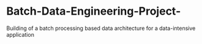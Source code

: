 # Batch-Data-Engineering-Project-
Building of a batch processing based data architecture for a data-intensive application 

